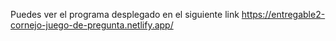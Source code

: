 Puedes ver el programa desplegado en el siguiente link https://entregable2-cornejo-juego-de-pregunta.netlify.app/
